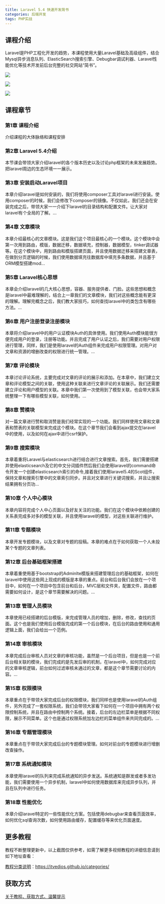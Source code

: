 ```yaml
---
title: Laravel 5.4 快速开发简书
categories: 后端开发
tags: PHP实战
---
```


## 课程介绍

Laravel是PHP工程化开发的趋势，本课程使用大量Laravel基础及高级组件，结合Mysql异步消息队列、ElasticSearch搜索引擎、Debugbar调试利器、Laravel性能优化等技术开发前后台完整的社交网站“简书”。

![](http://oqn6ggw87.bkt.clouddn.com/Laravel5.4快速开发简书1.png)

<!--more-->

![](http://oqn6ggw87.bkt.clouddn.com/Laravel5.4快速开发简书2.png)

![](http://oqn6ggw87.bkt.clouddn.com/Laravel5.4快速开发简书3.png)

## 课程章节

### 第1章 课程介绍

介绍课程的大体脉络和课程安排

### 第2章 Laravel 5.4介绍

本节课会带领大家介绍laravel的各个版本历史以及讨论php框架的未来发展趋势。把laravel周边的生态环境一一展示。

### 第3章 安装启动Laravel项目

本章介绍laravel是如何安装的，我们将使用composer工具对laravel进行安装。使用composer的时候，我们会修改下composer的镜像。不仅如此，我们还会在安装完成之后，带领大家一一介绍下laravel的目录结构和配置文件。让大家对laravel有个全局的了解。...

### 第4章 文章模块

本章介绍最核心的文章模块。这是我们这个项目最核心的一个模块。这个模块中会第一次用到路由，模版，数据迁移，数据填充，控制器，数据模型，tinker调试器等。在这个模块中，用到路由和模版搭建页面，并且使用数据迁移来搭建文章表，在做到分页逻辑的时候，我们使用数据填充往数据库中填充多条数据，并且基于ORM模型搭建mod...

### 第5章 Laravel核心思想

本章会介绍laravel的几大核心思想，容器、服务提供者、门脸。这些思想和概念是laravel中最难理解的，结合上一章我们的文章模块，我们对这些概念能有更深的理解。理解完概念之后，我们教大家技巧，如何查找laravel中的类包含有哪些方法。...

### 第6章 用户注册登录注册模块

本章将介绍laravel中的用户认证模块Auth的具体使用。我们使用Auth模块能很方便完成用户的登录，注册等功能。并且完成了用户认证之后，我们需要对用户权限进行管理，同样，我们是使用laravel的Auth组件来完成用户权限管理。对用户对文章和资源的增删改查的权限进行统一管理。...

### 第7章 评论模块

本章讨论评论系统，主要完成对文章的评论的展示和添加。在本章中，我们建立文章和评论模型之间的关联，使用这种关联来进行文章评论的关联展示。我们还需要建立评论和用户模型的关联。本章中我们第一次使用到了模型关联，也会带大家系统整理一下有哪些模型关联，如何使用。...

### 第8章 赞模块

对一篇文章进行赞和取消赞是我们经常实现的一个功能。我们同样使用文章和文章表和赞表的关联模型来完成这个模块。在这个章节我们会看到ajax提交在laravel中的使用，以及如何在ajax中进行csrf保护。

### 第9章 搜索模块

本章着重将Laravel与elasticsearch进行结合进行文章搜索。首先，我们需要搭建并使用elasticsearch及它的中文分词插件然后我们会使用laravel的command命令开发一个创建elasticsearch索引的命令,接着我们使用laravel5.4的Scot组件，保持文章和搜索引擎中的文章索引同步。并且对文章进行关键词搜索，并且让搜索结果拥有分页功...

### 第10章 个人中心模块

本章内容将完成个人中心页面以及好友关注的功能。我们在这个模块中依赖创建的关系表完成多对多的模型关联，并且使用laravel的模型，对这些关联进行维护。

### 第11章 专题模块

本章开发专题模块，以及文章对专题的投稿。本章的难点在于如何获取一个人未投某个专题的文章列表。

### 第12章 后台基础框架搭建

本章着重使用基于bootstrap的Adminlte模版来搭建管理后台的基础框架，如何在laravel中使用这些网上现成的模版是本章的重点。前台和后台我们会放在一个项目中，如何在一个项目中包含前台和后台，MVC层和文件夹，配置文件，路由都需要如何设计，是这个章节需要解决的问题。...

### 第13章 管理人员模块

本章使用已经搭建的后台模版，来完成管理人员的增加，删除，修改，查找的页面。这个也是我们使用后台模版完成的第一个后台模块，在后台的路由使用和通用逻辑上面，我们会给出一个范例。

### 第14章 审核模块

本章完成后台审核人员对文章的审核功能，虽然是一个后台项目，但是也是一个前后台相关联的模块，我们完成的是先发后审的机制，在laravel中，如何完成对应的文章审核逻辑，前台如何过滤审核未通过的文章，都是这个章节需要讨论的内容。...

### 第15章 权限模块

本章重点在于带领大家完成后台的权限模块，我们同样也是使用laravel的Auth组件，另外完成了一套权限系统，我们会带领大家看下如何在一个项目中拥有两个权限控制系统，并且在路由中控制两个系统。接着，后台的左边栏菜单是根据不同权限，展示不同菜单。这个也是通过权限系统加左边栏的菜单组件来共同完成的。...

### 第16章 专题管理模块

本章重点在于带领大家完成后台的专题模块管理。如何对前台的专题模块进行增删改查操作。

### 第17章 系统通知模块

本章使用laravel的队列来完成系统通知的异步发送。系统通知是群发或者多发功能，我们需要使用一个异步机制，laravel中如何使用数据库来完成异步队列，并且在队列中进行任务。

### 第18章 性能优化

本章介绍laravel特定的一些性能优化方案。包括使用debugbar来查看页面效率，如何优化sql查询次数，如何使用路由缓存，配置缓存等来优化页面速度。

## 更多教程

教程不断整理更新中，以上截图仅供参考，如需了解更多视频教程的详细信息请到如下地址查看：

[教程分类说明](https://itvedios.github.io/categories/)：<https://itvedios.github.io/categories/>

## 获取方式

[关于教程、获取方式、温馨提示](https://itvedios.github.io/about/)